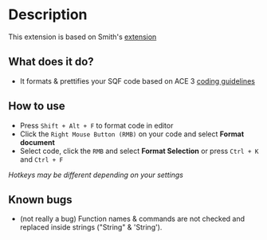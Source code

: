 # Description
This extension is based on Smith's [extension](https://marketplace.visualstudio.com/items?itemName=Smith.sqf-formatter)

## What does it do?
- It formats & prettifies your SQF code based on ACE 3 [coding guidelines](https://ace3mod.com/wiki/development/coding-guidelines.html)

## How to use
- Press `Shift + Alt + F` to format code in editor
- Click the `Right Mouse Button (RMB)` on your code and select **Format document**
- Select code, click the `RMB` and select **Format Selection** or press `Ctrl + K` and `Ctrl + F`

*Hotkeys may be different depending on your settings*

## Known bugs
- (not really a bug) Function names & commands are not checked and replaced inside strings ("String" & 'String').
